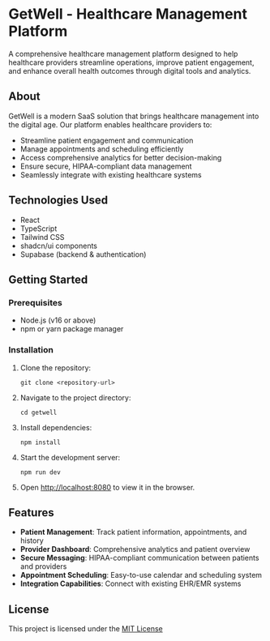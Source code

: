 
# GetWell - Healthcare Management Platform

A comprehensive healthcare management platform designed to help healthcare providers streamline operations, improve patient engagement, and enhance overall health outcomes through digital tools and analytics.

## About

GetWell is a modern SaaS solution that brings healthcare management into the digital age. Our platform enables healthcare providers to:

- Streamline patient engagement and communication
- Manage appointments and scheduling efficiently
- Access comprehensive analytics for better decision-making
- Ensure secure, HIPAA-compliant data management
- Seamlessly integrate with existing healthcare systems

## Technologies Used

- React
- TypeScript
- Tailwind CSS
- shadcn/ui components
- Supabase (backend & authentication)

## Getting Started

### Prerequisites

- Node.js (v16 or above)
- npm or yarn package manager

### Installation

1. Clone the repository:
   ```
   git clone <repository-url>
   ```

2. Navigate to the project directory:
   ```
   cd getwell
   ```

3. Install dependencies:
   ```
   npm install
   ```

4. Start the development server:
   ```
   npm run dev
   ```

5. Open [http://localhost:8080](http://localhost:8080) to view it in the browser.

## Features

- **Patient Management**: Track patient information, appointments, and history
- **Provider Dashboard**: Comprehensive analytics and patient overview
- **Secure Messaging**: HIPAA-compliant communication between patients and providers
- **Appointment Scheduling**: Easy-to-use calendar and scheduling system
- **Integration Capabilities**: Connect with existing EHR/EMR systems

## License

This project is licensed under the [MIT License](LICENSE)
